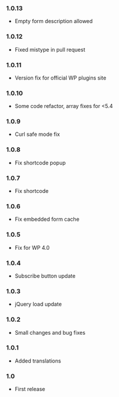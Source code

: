 ### 1.0.13
* Empty form description allowed

### 1.0.12
* Fixed mistype in pull request

### 1.0.11
* Version fix for official WP plugins site

### 1.0.10
* Some code refactor, array fixes for <5.4

### 1.0.9
* Curl safe mode fix

### 1.0.8
* Fix shortcode popup

### 1.0.7
* Fix shortcode

### 1.0.6
* Fix embedded form cache

### 1.0.5
* Fix for WP 4.0

### 1.0.4
* Subscribe button update

### 1.0.3
* jQuery load update

### 1.0.2
* Small changes and bug fixes

### 1.0.1
* Added translations

### 1.0
* First release
